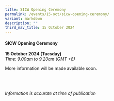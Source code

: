 ```yaml
---
title: SICW Opening Ceremony
permalink: /events/15-oct/sicw-opening-ceremony/
variant: markdown
description: ""
third_nav_title: 15 October 2024
---
```

#### **SICW Opening Ceremony**

**15 October 2024 (Tuesday)**  
*Time: 9.00am to 9.20am (GMT +8)*

More information will be made available soon.

<br><br><br>
*Information is accurate at time of publication*